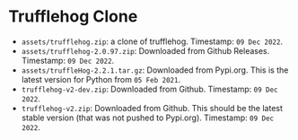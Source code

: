# Trufflehog Clone

- `assets/trufflehog.zip`: a clone of trufflehog. Timestamp: `09 Dec 2022`.
- `assets/trufflehog-2.0.97.zip`: Downloaded from Github Releases. Timestamp: `09 Dec 2022`.
- `assets/truffleHog-2.2.1.tar.gz`: Downloaded from Pypi.org. This is the latest version for Python from `05 Feb 2021`.
- `trufflehog-v2-dev.zip`: Downloaded from Github. Timestamp: `09 Dec 2022`.
- `trufflehog-v2.zip`: Downloaded from Github. This should be the latest stable version (that was not pushed to Pypi.org). Timestamp: `09 Dec 2022`.
